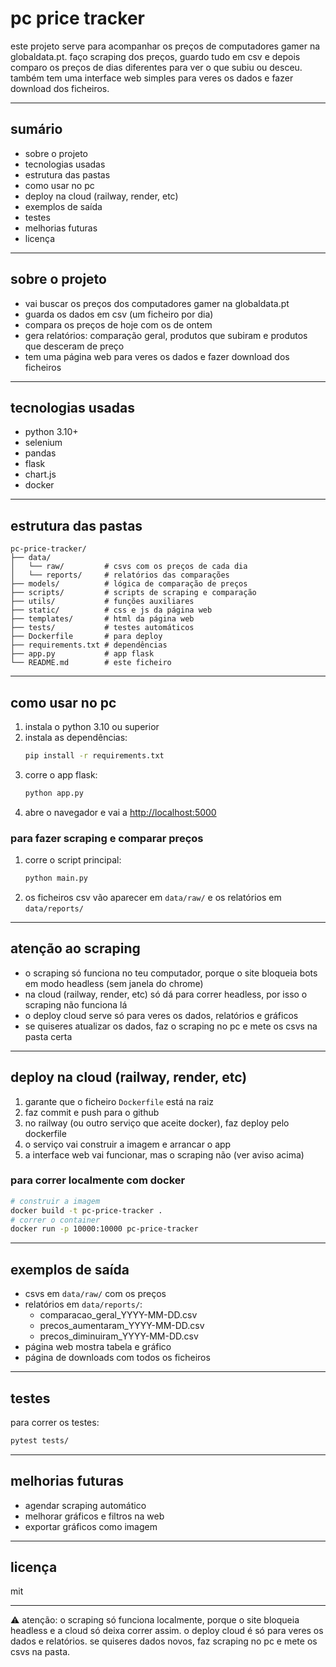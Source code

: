 # pc price tracker

este projeto serve para acompanhar os preços de computadores gamer na globaldata.pt. faço scraping dos preços, guardo tudo em csv e depois comparo os preços de dias diferentes para ver o que subiu ou desceu. também tem uma interface web simples para veres os dados e fazer download dos ficheiros.

---

## sumário
- sobre o projeto
- tecnologias usadas
- estrutura das pastas
- como usar no pc
- deploy na cloud (railway, render, etc)
- exemplos de saída
- testes
- melhorias futuras
- licença

---

## sobre o projeto

- vai buscar os preços dos computadores gamer na globaldata.pt
- guarda os dados em csv (um ficheiro por dia)
- compara os preços de hoje com os de ontem
- gera relatórios: comparação geral, produtos que subiram e produtos que desceram de preço
- tem uma página web para veres os dados e fazer download dos ficheiros

---

## tecnologias usadas
- python 3.10+
- selenium
- pandas
- flask
- chart.js
- docker

---

## estrutura das pastas
```
pc-price-tracker/
├── data/
│   └── raw/         # csvs com os preços de cada dia
│   └── reports/     # relatórios das comparações
├── models/          # lógica de comparação de preços
├── scripts/         # scripts de scraping e comparação
├── utils/           # funções auxiliares
├── static/          # css e js da página web
├── templates/       # html da página web
├── tests/           # testes automáticos
├── Dockerfile       # para deploy
├── requirements.txt # dependências
├── app.py           # app flask
└── README.md        # este ficheiro
```

---

## como usar no pc
1. instala o python 3.10 ou superior
2. instala as dependências:
   ```bash
   pip install -r requirements.txt
   ```
3. corre o app flask:
   ```bash
   python app.py
   ```
4. abre o navegador e vai a [http://localhost:5000](http://localhost:5000)

### para fazer scraping e comparar preços
1. corre o script principal:
   ```bash
   python main.py
   ```
2. os ficheiros csv vão aparecer em `data/raw/` e os relatórios em `data/reports/`

---

## atenção ao scraping
- o scraping só funciona no teu computador, porque o site bloqueia bots em modo headless (sem janela do chrome)
- na cloud (railway, render, etc) só dá para correr headless, por isso o scraping não funciona lá
- o deploy cloud serve só para veres os dados, relatórios e gráficos
- se quiseres atualizar os dados, faz o scraping no pc e mete os csvs na pasta certa

---

## deploy na cloud (railway, render, etc)
1. garante que o ficheiro `Dockerfile` está na raiz
2. faz commit e push para o github
3. no railway (ou outro serviço que aceite docker), faz deploy pelo dockerfile
4. o serviço vai construir a imagem e arrancar o app
5. a interface web vai funcionar, mas o scraping não (ver aviso acima)

### para correr localmente com docker
```bash
# construir a imagem
docker build -t pc-price-tracker .
# correr o container
docker run -p 10000:10000 pc-price-tracker
```

---

## exemplos de saída
- csvs em `data/raw/` com os preços
- relatórios em `data/reports/`:
  - comparacao_geral_YYYY-MM-DD.csv
  - precos_aumentaram_YYYY-MM-DD.csv
  - precos_diminuiram_YYYY-MM-DD.csv
- página web mostra tabela e gráfico
- página de downloads com todos os ficheiros

---

## testes
para correr os testes:
```bash
pytest tests/
```

---

## melhorias futuras
- agendar scraping automático
- melhorar gráficos e filtros na web
- exportar gráficos como imagem

---

## licença
mit

---

⚠️ atenção: o scraping só funciona localmente, porque o site bloqueia headless e a cloud só deixa correr assim. o deploy cloud é só para veres os dados e relatórios. se quiseres dados novos, faz scraping no pc e mete os csvs na pasta.
